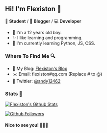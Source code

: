 ## Hi! I'm Flexiston 👋

📄 **Student** / 🎨 **Blogger** / 💻 **Developer**

- 🎉 I'm a 12 years old boy.
- ✨ I like learning and programming.
- 🌱 I'm currently learning Python, JS, CSS.

### Where To Find Me 🔍

- 📝 My Blog: [Flexiston's Blog](https://flexiston.com)
- ✉️ Email: flexiston#qq.com (Replace # to @)
- 🐤 Twittier: [@andy12462](https://twitter.com/andy12462)

### Stats 🎈

[![Flexiston's Github Stats](https://github-readme-stats.vercel.app/api/?username=Flexiston&show_icons=true)](https://github.com/anuraghazra/github-readme-stats)

[![Github Followers](https://img.shields.io/badge/dynamic/json?logo=github&label=GitHub+Followers&labelColor=282c34&color=181717&query=%24.data.totalSubs&url=https%3A%2F%2Fapi.spencerwoo.com%2Fsubstats%2F%3Fsource%3Dgithub%26queryKey%3DFlexiston&longCache=true)](https://github.com/spencerwooo)

#### Nice to see you! 🤣🤣🤣
